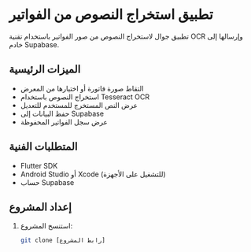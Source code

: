 # تطبيق استخراج النصوص من الفواتير

تطبيق جوال لاستخراج النصوص من صور الفواتير باستخدام تقنية OCR وإرسالها إلى خادم Supabase.

## الميزات الرئيسية

- التقاط صورة فاتورة أو اختيارها من المعرض
- استخراج النصوص باستخدام Tesseract OCR
- عرض النص المستخرج للمستخدم للتعديل
- حفظ البيانات إلى Supabase
- عرض سجل الفواتير المحفوظة

## المتطلبات الفنية

- Flutter SDK
- Android Studio أو Xcode (للتشغيل على الأجهزة)
- حساب Supabase

## إعداد المشروع

1. استنسخ المشروع:
   ```bash
   git clone [رابط المشروع]
   ```
